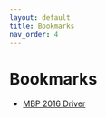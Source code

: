 ```yaml
---
layout: default
title: Bookmarks
nav_order: 4
---
```


# Bookmarks
- [MBP 2016 Driver](https://github.com/Dunedan/mbp-2016-linux)

